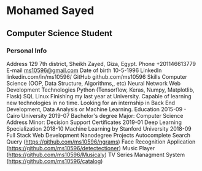# **Mohamed Sayed**
## Computer Science Student

### Personal Info
Address
129 7th district,
Sheikh Zayed, Giza,
Egypt.
Phone
+201146613779
E-mail
ms10596@gmail.com
Date of birth
10-5-1996
LinkedIn
linkedin.com/in/ms10596/
GitHub
github.com/ms10596
Skills
Computer Science (OOP, Data
Structure, Algorithms,, etc)
Neural Network
Web Development
Technologies
Python (Tensorflow, Keras,
Numpy, Matplotlib, Flask)
SQL
Linux
Finishing my last year at University. Capable of learning new technologies in no
time. Looking for an internship in Back End Development, Data Analysis or
Machine Learning.
Education
2015-09 - Cairo University
2019-07 Bachelor's degree
Major: Computer Science
Address
Minor: Decision Support
Certificates
2019-01 Deep Learning Specialization
2018-10 Machine Learning by Stanford University
2018-09 Full Stack Web Development Nanodegree
Projects
Autocomplete Search Query
(https://github.com/ms10596/ngrams)
Face Recognition Application
(https://github.com/ms10596/detectectioner)
Music Player
(https://github.com/ms10596/Musicaly)
TV Series Managment System
(https://github.com/ms10596/catalog)